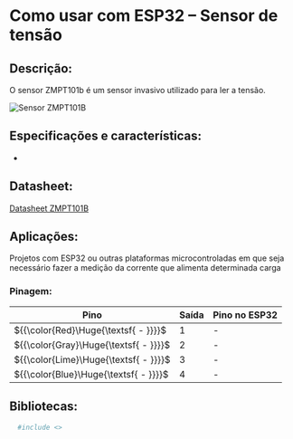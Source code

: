 
# Como usar com ESP32 – Sensor de tensão

## Descrição:

O sensor ZMPT101b é um sensor invasivo utilizado para ler a tensão.


![Sensor ZMPT101B](./ZMPT101B.jpg)

## Especificações e características:

 - 
## Datasheet:

[Datasheet ZMPT101B](./datasheetZMPT101B.pdf)

## Aplicações:

Projetos com ESP32 ou outras plataformas microcontroladas em que seja necessário fazer a medição da corrente que alimenta determinada carga

### Pinagem:

| Pino          | Saída      | Pino no ESP32          |
| ------------- | ---------- | ---------------------- |
| ${{\color{Red}\Huge{\textsf{  - \}}}}\$      | 1          |- |
| ${{\color{Gray}\Huge{\textsf{  - \}}}}\$      | 2         |-   |
| ${{\color{Lime}\Huge{\textsf{  - \}}}}\$       | 3         | -      |
| ${{\color{Blue}\Huge{\textsf{  - \}}}}\$        | 4         | -       |


## Bibliotecas:

```bash 
  #include <>
```


